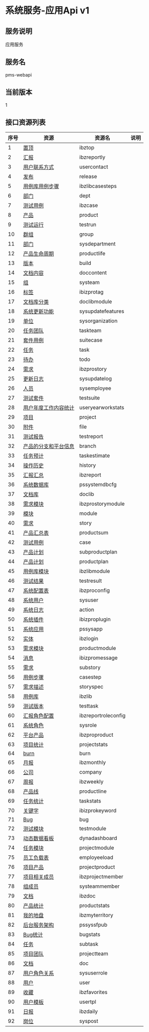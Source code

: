 
# 系统服务-应用Api v1
## 服务说明
应用服务

## 服务名
pms-webapi

## 当前版本
1

## 接口资源列表
| 序号 | 资源 | 资源名 | 说明 |
| ---- | ---- | ---- | ---- |
| 1 | [置顶](1/IbzTop) | ibztop |  |
| 2 | [汇报](1/IbzReportly) | ibzreportly |  |
| 3 | [用户联系方式](1/UserContact) | usercontact |  |
| 4 | [发布](1/Release) | release |  |
| 5 | [用例库用例步骤](1/IbzLibCaseSteps) | ibzlibcasesteps |  |
| 6 | [部门](1/Dept) | dept |  |
| 7 | [测试用例](1/IbzCase) | ibzcase |  |
| 8 | [产品](1/Product) | product |  |
| 9 | [测试运行](1/TestRun) | testrun |  |
| 10 | [群组](1/Group) | group |  |
| 11 | [部门](1/SysDepartment) | sysdepartment |  |
| 12 | [产品生命周期](1/ProductLife) | productlife |  |
| 13 | [版本](1/Build) | build |  |
| 14 | [文档内容](1/DocContent) | doccontent |  |
| 15 | [组](1/SysTeam) | systeam |  |
| 16 | [标签](1/IBIZProTag) | ibizprotag |  |
| 17 | [文档库分类](1/DocLibModule) | doclibmodule |  |
| 18 | [系统更新功能](1/SysUpdateFeatures) | sysupdatefeatures |  |
| 19 | [单位](1/SysOrganization) | sysorganization |  |
| 20 | [任务团队](1/TaskTeam) | taskteam |  |
| 21 | [套件用例](1/SuiteCase) | suitecase |  |
| 22 | [任务](1/Task) | task |  |
| 23 | [待办](1/Todo) | todo |  |
| 24 | [需求](1/IBZProStory) | ibzprostory |  |
| 25 | [更新日志](1/SysUpdateLog) | sysupdatelog |  |
| 26 | [人员](1/SysEmployee) | sysemployee |  |
| 27 | [测试套件](1/TestSuite) | testsuite |  |
| 28 | [用户年度工作内容统计](1/UserYearWorkStats) | useryearworkstats |  |
| 29 | [项目](1/Project) | project |  |
| 30 | [附件](1/File) | file |  |
| 31 | [测试报告](1/TestReport) | testreport |  |
| 32 | [产品的分支和平台信息](1/Branch) | branch |  |
| 33 | [任务预计](1/TaskEstimate) | taskestimate |  |
| 34 | [操作历史](1/History) | history |  |
| 35 | [汇报汇总](1/IbzReport) | ibzreport |  |
| 36 | [系统数据库](1/PSSystemDBCfg) | pssystemdbcfg |  |
| 37 | [文档库](1/DocLib) | doclib |  |
| 38 | [需求模块](1/IBZProStoryModule) | ibzprostorymodule |  |
| 39 | [模块](1/Module) | module |  |
| 40 | [需求](1/Story) | story |  |
| 41 | [产品汇总表](1/ProductSum) | productsum |  |
| 42 | [测试用例](1/Case) | case |  |
| 43 | [产品计划](1/SubProductPlan) | subproductplan |  |
| 44 | [产品计划](1/ProductPlan) | productplan |  |
| 45 | [用例库模块](1/IbzLibModule) | ibzlibmodule |  |
| 46 | [测试结果](1/TestResult) | testresult |  |
| 47 | [系统配置表](1/IbzproConfig) | ibzproconfig |  |
| 48 | [系统用户](1/SysUser) | sysuser |  |
| 49 | [系统日志](1/Action) | action |  |
| 50 | [系统插件](1/IBIZProPlugin) | ibizproplugin |  |
| 51 | [系统应用](1/PSSysApp) | pssysapp |  |
| 52 | [实体](1/IbzLogin) | ibzlogin |  |
| 53 | [需求模块](1/ProductModule) | productmodule |  |
| 54 | [消息](1/IBIZProMessage) | ibizpromessage |  |
| 55 | [需求](1/SubStory) | substory |  |
| 56 | [用例步骤](1/CaseStep) | casestep |  |
| 57 | [需求描述](1/StorySpec) | storyspec |  |
| 58 | [用例库](1/IbzLib) | ibzlib |  |
| 59 | [测试版本](1/TestTask) | testtask |  |
| 60 | [汇报角色配置](1/IbzReportRoleConfig) | ibzreportroleconfig |  |
| 61 | [系统角色](1/SysRole) | sysrole |  |
| 62 | [平台产品](1/IBZProProduct) | ibzproproduct |  |
| 63 | [项目统计](1/ProjectStats) | projectstats |  |
| 64 | [burn](1/Burn) | burn |  |
| 65 | [月报](1/IbzMonthly) | ibzmonthly |  |
| 66 | [公司](1/Company) | company |  |
| 67 | [周报](1/IbzWeekly) | ibzweekly |  |
| 68 | [产品线](1/ProductLine) | productline |  |
| 69 | [任务统计](1/TaskStats) | taskstats |  |
| 70 | [关键字](1/IBIZProKeyword) | ibizprokeyword |  |
| 71 | [Bug](1/Bug) | bug |  |
| 72 | [测试模块](1/TestModule) | testmodule |  |
| 73 | [动态数据看板](1/DynaDashboard) | dynadashboard |  |
| 74 | [任务模块](1/ProjectModule) | projectmodule |  |
| 75 | [员工负载表](1/EmpLoyeeload) | employeeload |  |
| 76 | [项目产品](1/ProjectProduct) | projectproduct |  |
| 77 | [项目相关成员](1/IbzProjectMember) | ibzprojectmember |  |
| 78 | [组成员](1/SysTeamMember) | systeammember |  |
| 79 | [文档](1/IBzDoc) | ibzdoc |  |
| 80 | [产品统计](1/ProductStats) | productstats |  |
| 81 | [我的地盘](1/IbzMyTerritory) | ibzmyterritory |  |
| 82 | [后台服务架构](1/PSSysSFPub) | pssyssfpub |  |
| 83 | [Bug统计](1/BugStats) | bugstats |  |
| 84 | [任务](1/SubTask) | subtask |  |
| 85 | [项目团队](1/ProjectTeam) | projectteam |  |
| 86 | [文档](1/Doc) | doc |  |
| 87 | [用户角色关系](1/SysUserRole) | sysuserrole |  |
| 88 | [用户](1/User) | user |  |
| 89 | [收藏](1/IbzFavorites) | ibzfavorites |  |
| 90 | [用户模板](1/UserTpl) | usertpl |  |
| 91 | [日报](1/IbzDaily) | ibzdaily |  |
| 92 | [岗位](1/SysPost) | syspost |  |

